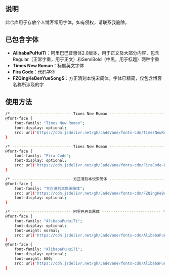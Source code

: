
## 说明

此仓库用于存放个人博客常用字体，如有侵权，请联系我删除。

## 已包含字体

- **AlibabaPuHuiTi**：阿里巴巴普惠体2.0版本，用于正文及大部分内容，包含Regular（正常字重，用于正文）和SemiBold（中黑，用于标题）两种字重
- **Times New Roman**：标题英文字体
- **Fira Code**：代码字体
- **FZQingKeBenYueSongS**：方正清刻本悦宋简体，字体已精简，仅包含博客名称所涉及的字

## 使用方法

```bash
/* -------------------------- Times New Roman -------------------------- */
@font-face {
    font-family: "Times New Roman";
    font-display: optional;
    src: url("https://cdn.jsdelivr.net/gh/JadeVane/fonts-cdn/TimesNewRoman-Regular.woff2") format("woff2");
}

/* -------------------------- Times New Roman -------------------------- */
@font-face {
    font-family: "Fira Code";
    font-display: optional;
    src: url("https://cdn.jsdelivr.net/gh/JadeVane/fonts-cdn/FiraCode-Regular.woff2") format("woff2");
}

/* -------------------------- 方正清刻本悦宋简体 -------------------------- */
@font-face {
    font-family: "方正清刻本悦宋简体";
    src: url('https://cdn.jsdelivr.net/gh/JadeVane/fonts-cdn/FZQingKeBenYueSongS-R-GB.woff2') format('woff2');
    font-display: optional;
}

/* -------------------------- 阿里巴巴普惠体 -------------------------- */
@font-face {
    font-family: "AlibabaPuHuiTi";
    font-display: optional;
    font-weight: normal;
    src: url('https://cdn.jsdelivr.net/gh/JadeVane/fonts-cdn/AlibabaPuHuiTi-2-55-Regular.woff2') format('woff2');
}
@font-face {
    font-family: "AlibabaPuHuiTi";
    font-display: optional;
    font-weight: 600;
    src: url('https://cdn.jsdelivr.net/gh/JadeVane/fonts-cdn/AlibabaPuHuiTi-2-75-SemiBold.woff2') format('woff2');
}
```
